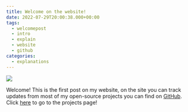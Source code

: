 ```yaml
---
title: Welcome on the website!
date: 2022-07-29T20:00:38.000+00:00
tags:
  - welcomepost
  - intro
  - explain
  - website
  - github
categories:
  - explanations
---
```


![](/uploads/joostdevelopmentlogo.png)

Welcome! This is the first post on my website, on the site you can track updates from most of my open-source projects you can find on [GitHub](https://github.com/koningcool "GitHub"). Click [here](/projects "projects") to go to the projects page!